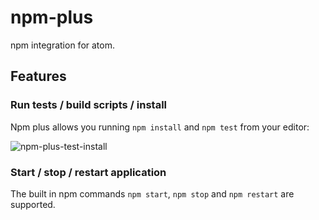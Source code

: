 # npm-plus

npm integration for atom.

## Features

### Run tests / build scripts / install

Npm plus allows you running `npm install` and `npm test` from your editor:

![npm-plus-test-install](https://cloud.githubusercontent.com/assets/547186/11247055/26d4d60e-8e23-11e5-86ca-42831c56606d.gif)

### Start / stop / restart application

The built in npm commands `npm start`, `npm stop` and `npm restart` are supported.
